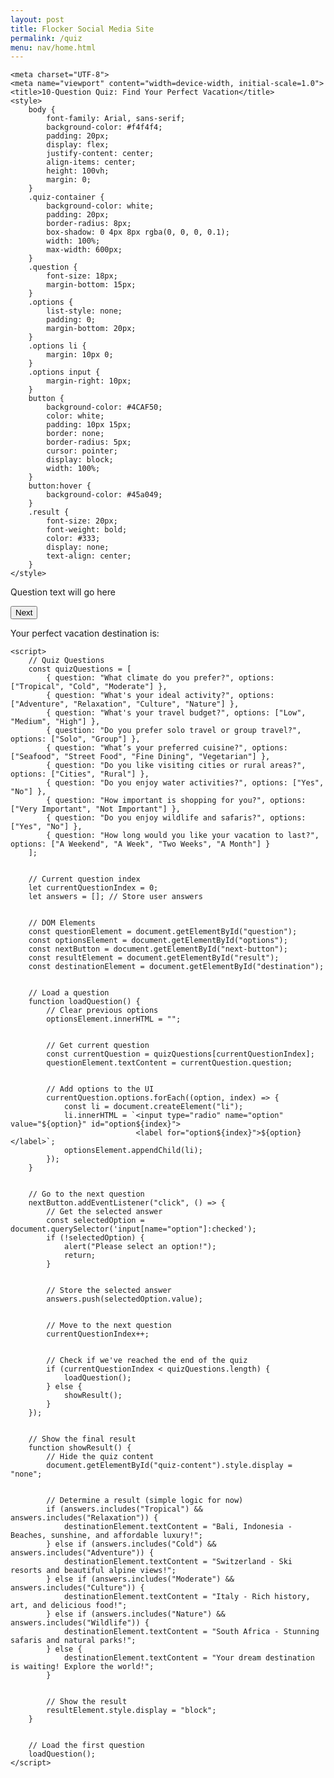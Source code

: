 ```yaml
---
layout: post
title: Flocker Social Media Site
permalink: /quiz
menu: nav/home.html
---
```

<!DOCTYPE html>
    <meta charset="UTF-8">
    <meta name="viewport" content="width=device-width, initial-scale=1.0">
    <title>10-Question Quiz: Find Your Perfect Vacation</title>
    <style>
        body {
            font-family: Arial, sans-serif;
            background-color: #f4f4f4;
            padding: 20px;
            display: flex;
            justify-content: center;
            align-items: center;
            height: 100vh;
            margin: 0;
        }
        .quiz-container {
            background-color: white;
            padding: 20px;
            border-radius: 8px;
            box-shadow: 0 4px 8px rgba(0, 0, 0, 0.1);
            width: 100%;
            max-width: 600px;
        }
        .question {
            font-size: 18px;
            margin-bottom: 15px;
        }
        .options {
            list-style: none;
            padding: 0;
            margin-bottom: 20px;
        }
        .options li {
            margin: 10px 0;
        }
        .options input {
            margin-right: 10px;
        }
        button {
            background-color: #4CAF50;
            color: white;
            padding: 10px 15px;
            border: none;
            border-radius: 5px;
            cursor: pointer;
            display: block;
            width: 100%;
        }
        button:hover {
            background-color: #45a049;
        }
        .result {
            font-size: 20px;
            font-weight: bold;
            color: #333;
            display: none;
            text-align: center;
        }
    </style>
</head>
<body>
    <div class="quiz-container">
        <div id="quiz-content">
            <div class="question" id="question">Question text will go here</div>
            <ul class="options" id="options"></ul>
            <button id="next-button">Next</button>
        </div>
        <div class="result" id="result">
            <p>Your perfect vacation destination is:</p>
            <p id="destination"></p>
        </div>
    </div>


    <script>
        // Quiz Questions
        const quizQuestions = [
            { question: "What climate do you prefer?", options: ["Tropical", "Cold", "Moderate"] },
            { question: "What's your ideal activity?", options: ["Adventure", "Relaxation", "Culture", "Nature"] },
            { question: "What's your travel budget?", options: ["Low", "Medium", "High"] },
            { question: "Do you prefer solo travel or group travel?", options: ["Solo", "Group"] },
            { question: "What’s your preferred cuisine?", options: ["Seafood", "Street Food", "Fine Dining", "Vegetarian"] },
            { question: "Do you like visiting cities or rural areas?", options: ["Cities", "Rural"] },
            { question: "Do you enjoy water activities?", options: ["Yes", "No"] },
            { question: "How important is shopping for you?", options: ["Very Important", "Not Important"] },
            { question: "Do you enjoy wildlife and safaris?", options: ["Yes", "No"] },
            { question: "How long would you like your vacation to last?", options: ["A Weekend", "A Week", "Two Weeks", "A Month"] }
        ];


        // Current question index
        let currentQuestionIndex = 0;
        let answers = []; // Store user answers


        // DOM Elements
        const questionElement = document.getElementById("question");
        const optionsElement = document.getElementById("options");
        const nextButton = document.getElementById("next-button");
        const resultElement = document.getElementById("result");
        const destinationElement = document.getElementById("destination");


        // Load a question
        function loadQuestion() {
            // Clear previous options
            optionsElement.innerHTML = "";


            // Get current question
            const currentQuestion = quizQuestions[currentQuestionIndex];
            questionElement.textContent = currentQuestion.question;


            // Add options to the UI
            currentQuestion.options.forEach((option, index) => {
                const li = document.createElement("li");
                li.innerHTML = `<input type="radio" name="option" value="${option}" id="option${index}">
                                <label for="option${index}">${option}</label>`;
                optionsElement.appendChild(li);
            });
        }


        // Go to the next question
        nextButton.addEventListener("click", () => {
            // Get the selected answer
            const selectedOption = document.querySelector('input[name="option"]:checked');
            if (!selectedOption) {
                alert("Please select an option!");
                return;
            }


            // Store the selected answer
            answers.push(selectedOption.value);


            // Move to the next question
            currentQuestionIndex++;


            // Check if we've reached the end of the quiz
            if (currentQuestionIndex < quizQuestions.length) {
                loadQuestion();
            } else {
                showResult();
            }
        });


        // Show the final result
        function showResult() {
            // Hide the quiz content
            document.getElementById("quiz-content").style.display = "none";


            // Determine a result (simple logic for now)
            if (answers.includes("Tropical") && answers.includes("Relaxation")) {
                destinationElement.textContent = "Bali, Indonesia - Beaches, sunshine, and affordable luxury!";
            } else if (answers.includes("Cold") && answers.includes("Adventure")) {
                destinationElement.textContent = "Switzerland - Ski resorts and beautiful alpine views!";
            } else if (answers.includes("Moderate") && answers.includes("Culture")) {
                destinationElement.textContent = "Italy - Rich history, art, and delicious food!";
            } else if (answers.includes("Nature") && answers.includes("Wildlife")) {
                destinationElement.textContent = "South Africa - Stunning safaris and natural parks!";
            } else {
                destinationElement.textContent = "Your dream destination is waiting! Explore the world!";
            }


            // Show the result
            resultElement.style.display = "block";
        }


        // Load the first question
        loadQuestion();
    </script>
